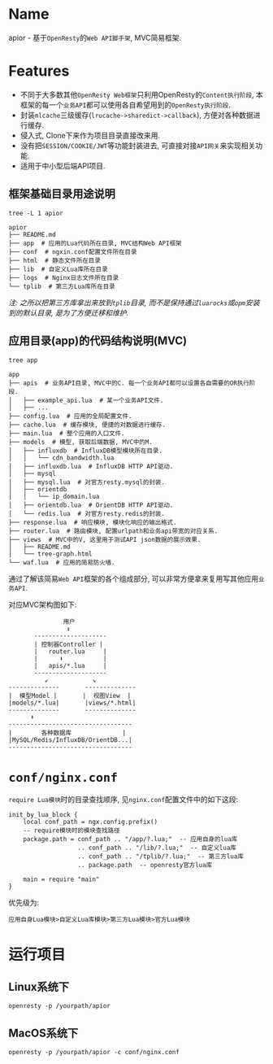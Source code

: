 # Name

apior - 基于`OpenResty`的`Web API脚手架`, MVC简易框架.


# Features

* 不同于大多数其他`OpenResty Web框架`只利用OpenResty的`Content执行阶段`, 本框架的每一个`业务API`都可以使用各自希望用到的`OpenResty执行阶段`.
* 封装`mlcache`三级缓存(`lrucache->sharedict->callback`), 方便对各种数据进行缓存.
* 侵入式, Clone下来作为项目目录直接改来用.
* 没有把`SESSION/COOKIE/JWT`等功能封装进去, 可直接对接`API网关`来实现相关功能.
* 适用于中小型后端API项目.


## 框架基础目录用途说明

`tree -L 1 apior`
```vim
apior
├── README.md
├── app  # 应用的Lua代码所在目录, MVC结构Web API框架
├── conf  # ngxin.conf配置文件所在目录
├── html  # 静态文件所在目录
├── lib  # 自定义Lua库所在目录
├── logs  # Nginx日志文件所在目录
└── tplib  # 第三方Lua库所在目录
```


*注: 之所以把第三方库拿出来放到`tplib`目录, 而不是保持通过`luarocks`或`opm`安装到的默认目录, 是为了方便迁移和维护.*


## 应用目录(app)的代码结构说明(MVC)

`tree app`
```
app
├── apis  # 业务API目录, MVC中的C. 每一个业务API都可以设置各自需要的OR执行阶段.
│   ├── example_api.lua  # 某一个业务API文件.
│   ├── ...
├── config.lua  # 应用的全局配置文件.
├── cache.lua  # 缓存模块, 便捷的对数据进行缓存.
├── main.lua  # 整个应用的入口文件.
├── models  # 模型, 获取后端数据, MVC中的M.
│   ├── influxdb  # InfluxDB模型模块所在目录.
│   │   └── cdn_bandwidth.lua
│   ├── influxdb.lua  # InfluxDB HTTP API驱动.
│   ├── mysql
│   ├── mysql.lua  # 对官方resty.mysql的封装.
│   ├── orientdb
│   │   └── ip_domain.lua
│   ├── orientdb.lua  # OrientDB HTTP API驱动.
│   └── redis.lua  # 对官方resty.redis的封装.
├── response.lua  # 响应模块, 模块化响应的输出格式.
├── router.lua  # 路由模块, 配置urlpath和业务api带宽的对应关系.
├── views  # MVC中的V, 这里用于测试API json数据的展示效果.
│   ├── README.md
│   └── tree-graph.html
└── waf.lua  # 应用的简易防火墙.
```

通过了解该简易`Web API`框架的各个组成部分, 可以非常方便拿来复用写其他应用`业务API`.


对应MVC架构图如下:

                   用户
                    ↕️
           --------------------
           | 控制器Controller |
           |   router.lua     |
           |      ⬇️           |
           |   apis/*.lua     |
           --------------------
              ↙️            ↘️
    --------------       --------------
    |  模型Model |       |  视图View  |
    |models/*.lua|       |views/*.html|
    --------------       --------------
          ⬇️
    ----------------------------------
    |        各种数据库              |
    |MySQL/Redis/InfluxDB/OrientDB...|
    ----------------------------------


# `conf/nginx.conf`

`require Lua模块`时的目录查找顺序, 见`nginx.conf`配置文件中的如下这段:

```nginx
init_by_lua_block {
    local conf_path = ngx.config.prefix()
    -- require模块时的模块查找路径
    package.path = conf_path .. "/app/?.lua;"  -- 应用自身的lua库
                   .. conf_path .. "/lib/?.lua;"  -- 自定义lua库
                   .. conf_path .. "/tplib/?.lua;"  -- 第三方lua库
                   .. package.path  -- openresty官方lua库

    main = require "main"
}
```

优先级为:

`应用自身Lua模块>自定义Lua库模块>第三方Lua模块>官方Lua模块`


# 运行项目

## Linux系统下
`openresty -p /yourpath/apior`

## MacOS系统下
`openresty -p /yourpath/apior -c conf/nginx.conf`

